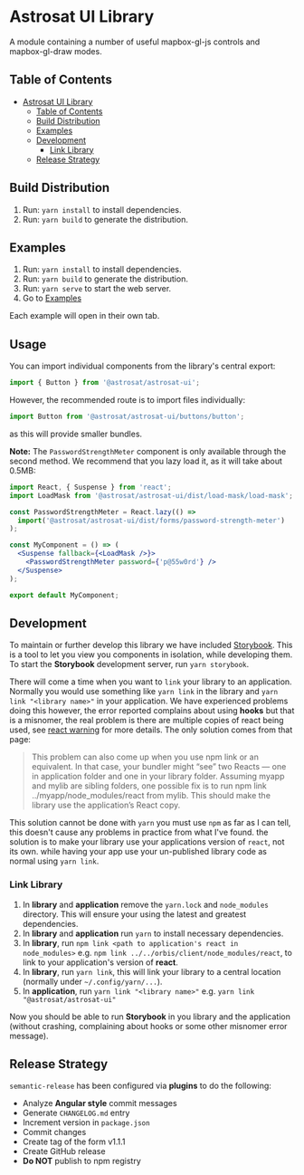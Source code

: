 # Astrosat UI Library

A module containing a number of useful mapbox-gl-js controls and mapbox-gl-draw modes.

## Table of Contents

- [Astrosat UI Library](#astrosat-ui-library)
  - [Table of Contents](#table-of-contents)
  - [Build Distribution](#build-distribution)
  - [Examples](#examples)
  - [Development](#development)
    - [Link Library](#link-library)
  - [Release Strategy](#release-strategy)

## Build Distribution

1. Run: `yarn install` to install dependencies.
1. Run: `yarn build` to generate the distribution.

## Examples

1. Run: `yarn install` to install dependencies.
1. Run: `yarn build` to generate the distribution.
1. Run: `yarn serve` to start the web server.
1. Go to [Examples](http://localhost:1337/demo)

Each example will open in their own tab.

## Usage

You can import individual components from the library's central export:

```javascript
import { Button } from '@astrosat/astrosat-ui';
```

However, the recommended route is to import files individually:

```javascript
import Button from '@astrosat/astrosat-ui/buttons/button';
```

as this will provide smaller bundles.

**Note:** The `PasswordStrengthMeter` component is only available through the second method. We recommend that you lazy load it, as it will take about 0.5MB:

```jsx
import React, { Suspense } from 'react';
import LoadMask from '@astrosat/astrosat-ui/dist/load-mask/load-mask';

const PasswordStrengthMeter = React.lazy(() =>
  import('@astrosat/astrosat-ui/dist/forms/password-strength-meter')
);

const MyComponent = () => (
  <Suspense fallback={<LoadMask />}>
    <PasswordStrengthMeter password={'p@55w0rd'} />
  </Suspense>
);

export default MyComponent;
```

## Development

To maintain or further develop this library we have included [Storybook](https://storybook.js.org/). This is a tool to let you view you components in isolation, while developing them. To start the **Storybook** development server, run `yarn storybook`.

There will come a time when you want to `link` your library to an application. Normally you would use something like `yarn link` in the library and `yarn link "<library name>"` in your application. We have experienced problems doing this however, the error reported complains about using **hooks** but that is a misnomer, the real problem is there are multiple copies of react being used, see [react warning](https://reactjs.org/warnings/invalid-hook-call-warning.html#duplicate-react) for more details. The only solution comes from that page:

> This problem can also come up when you use npm link or an equivalent. In that case, your bundler might “see” two Reacts — one in application folder and one in your library folder. Assuming myapp and mylib are sibling folders, one possible fix is to run npm link ../myapp/node_modules/react from mylib. This should make the library use the application’s React copy.

This solution cannot be done with `yarn` you must use `npm` as far as I can tell, this doesn't cause any problems in practice from what I've found. the solution is to make your library use your applications version of `react`, not its own. while having your app use your un-published library code as normal using `yarn link`.

### Link Library

1. In **library** and **application** remove the `yarn.lock` and `node_modules` directory. This will ensure your using the latest and greatest dependencies.
1. In **library** and **application** run `yarn` to install necessary dependencies.
1. In **library**, run `npm link <path to application's react in node_modules>` e.g. `npm link ../../orbis/client/node_modules/react`, to link to your application's version of **react**.
1. In **library**, run `yarn link`, this will link your library to a central location (normally under `~/.config/yarn/...`).
1. In **application**, run `yarn link "<library name>"` e.g. `yarn link "@astrosat/astrosat-ui"`

Now you should be able to run **Storybook** in you library and the application (without crashing, complaining about hooks or some other misnomer error message).

## Release Strategy

`semantic-release` has been configured via **plugins** to do the following:

- Analyze **Angular style** commit messages
- Generate `CHANGELOG.md` entry
- Increment version in `package.json`
- Commit changes
- Create tag of the form v1.1.1
- Create GitHub release
- **Do NOT** publish to npm registry
